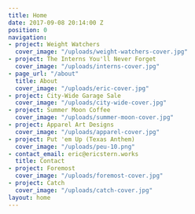```yaml
---
title: Home
date: 2017-09-08 20:14:00 Z
position: 0
navigation:
- project: Weight Watchers
  cover_image: "/uploads/weight-watchers-cover.jpg"
- project: The Interns You'll Never Forget
  cover_image: "/uploads/interns-cover.jpg"
- page_url: "/about"
  title: About
  cover_image: "/uploads/eric-cover.jpg"
- project: City-Wide Garage Sale
  cover_image: "/uploads/city-wide-cover.jpg"
- project: Summer Moon Coffee
  cover_image: "/uploads/summer-moon-cover.jpg"
- project: Apparel Art Designs
  cover_image: "/uploads/apparel-cover.jpg"
- project: Put 'em Up (Texas Anthem)
  cover_image: "/uploads/peu-10.png"
- contact_email: eric@ericstern.works
  title: Contact
- project: Foremost
  cover_image: "/uploads/foremost-cover.jpg"
- project: Catch
  cover_image: "/uploads/catch-cover.jpg"
layout: home
---
```


